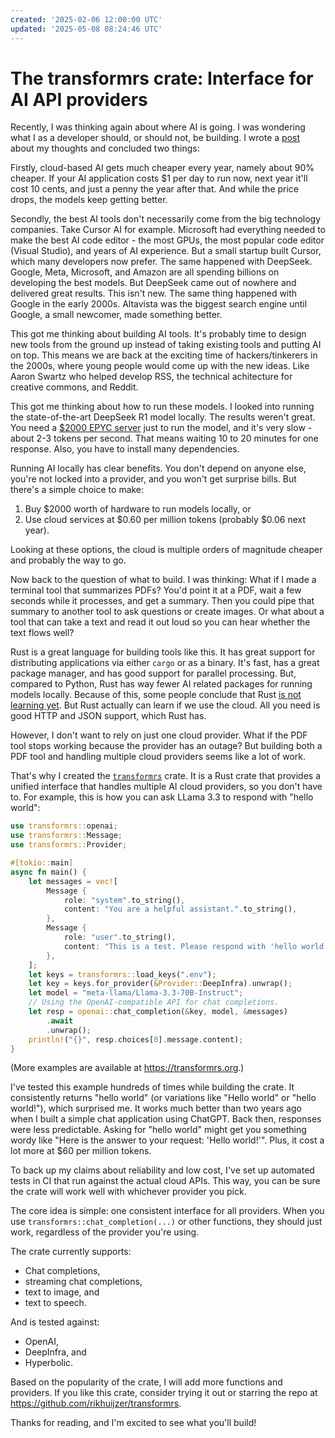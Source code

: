 ```yaml
---
created: '2025-02-06 12:00:00 UTC'
updated: '2025-05-08 08:24:46 UTC'
---
```


# The transformrs crate: Interface for AI API providers

Recently, I was thinking again about where AI is going.
I was wondering what I as a developer should, or should not, be building.
I wrote a [post](/posts/ai-learning-rate/) about my thoughts and concluded two things:

Firstly, cloud-based AI gets much cheaper every year, namely about 90% cheaper.
If your AI application costs \$1 per day to run now, next year it'll cost 10 cents, and just a penny the year after that.
And while the price drops, the models keep getting better.

Secondly, the best AI tools don't necessarily come from the big technology companies.
Take Cursor AI for example.
Microsoft had everything needed to make the best AI code editor - the most GPUs, the most popular code editor (Visual Studio), and years of AI experience.
But a small startup built Cursor, which many developers now prefer.
The same happened with DeepSeek.
Google, Meta, Microsoft, and Amazon are all spending billions on developing the best models.
But DeepSeek came out of nowhere and delivered great results.
This isn't new.
The same thing happened with Google in the early 2000s.
Altavista was the biggest search engine until Google, a small newcomer, made something better.

This got me thinking about building AI tools.
It's probably time to design new tools from the ground up instead of taking existing tools and putting AI on top.
This means we are back at the exciting time of hackers/tinkerers in the 2000s, where young people would come up with the new ideas.
Like Aaron Swartz who helped develop RSS, the technical achitecture for creative commons, and Reddit.

This got me thinking about how to run these models.
I looked into running the state-of-the-art DeepSeek R1 model locally.
The results weren't great.
You need a [\$2000 EPYC server](https://digitalspaceport.com/how-to-run-deepseek-r1-671b-fully-locally-on-2000-epyc-rig/)
just to run the model, and it's very slow - about 2-3 tokens per second.
That means waiting 10 to 20 minutes for one response.
Also, you have to install many dependencies.

Running AI locally has clear benefits.
You don't depend on anyone else, you're not locked into a provider, and you won't get surprise bills.
But there's a simple choice to make:
1. Buy \$2000 worth of hardware to run models locally, or
2. Use cloud services at \$0.60 per million tokens (probably \$0.06 next year).

Looking at these options, the cloud is multiple orders of magnitude cheaper and probably the way to go.

Now back to the question of what to build.
I was thinking:
What if I made a terminal tool that summarizes PDFs?
You'd point it at a PDF, wait a few seconds while it processes, and get a summary.
Then you could pipe that summary to another tool to ask questions or create images.
Or what about a tool that can take a text and read it out loud so you can hear whether the text flows well?

Rust is a great language for building tools like this.
It has great support for distributing applications via either `cargo` or as a binary.
It's fast, has a great package manager, and has good support for parallel processing.
But, compared to Python, Rust has way fewer AI related packages for running models locally.
Because of this, some people conclude that Rust [is not learning yet](https://www.arewelearningyet.com/).
But Rust actually can learn if we use the cloud.
All you need is good HTTP and JSON support, which Rust has.

However, I don't want to rely on just one cloud provider.
What if the PDF tool stops working because the provider has an outage?
But building both a PDF tool and handling multiple cloud providers seems like a lot of work.

That's why I created the [`transformrs`](https://transformrs.org) crate.
It is a Rust crate that provides a unified interface that handles multiple AI cloud providers, so you don't have to.
For example, this is how you can ask LLama 3.3 to respond with "hello world":

```rust
use transformrs::openai;
use transformrs::Message;
use transformrs::Provider;

#[tokio::main]
async fn main() {
    let messages = vec![
        Message {
            role: "system".to_string(),
            content: "You are a helpful assistant.".to_string(),
        },
        Message {
            role: "user".to_string(),
            content: "This is a test. Please respond with 'hello world'.".to_string(),
        },
    ];
    let keys = transformrs::load_keys(".env");
    let key = keys.for_provider(&Provider::DeepInfra).unwrap();
    let model = "meta-llama/Llama-3.3-70B-Instruct";
    // Using the OpenAI-compatible API for chat completions.
    let resp = openai::chat_completion(&key, model, &messages)
        .await
        .unwrap();
    println!("{}", resp.choices[0].message.content);
}
```

(More examples are available at <https://transformrs.org>.)

I've tested this example hundreds of times while building the crate.
It consistently returns "hello world" (or variations like "Hello world" or "hello world!"), which surprised me.
It works much better than two years ago when I built a simple chat application using ChatGPT.
Back then, responses were less predictable.
Asking for "hello world" might get you something wordy like "Here is the answer to your request: 'Hello world!'".
Plus, it cost a lot more at \$60 per million tokens.

To back up my claims about reliability and low cost, I've set up automated tests in CI that run against the actual cloud APIs.
This way, you can be sure the crate will work well with whichever provider you pick.

The core idea is simple: one consistent interface for all providers.
When you use `transformrs::chat_completion(...)` or other functions, they should just work, regardless of the provider you're using.

The crate currently supports:

- Chat completions,
- streaming chat completions,
- text to image, and
- text to speech.

And is tested against:

- OpenAI,
- DeepInfra, and
- Hyperbolic.

Based on the popularity of the crate, I will add more functions and providers.
If you like this crate, consider trying it out or starring the repo at <https://github.com/rikhuijzer/transformrs>.

Thanks for reading, and I'm excited to see what you'll build!

